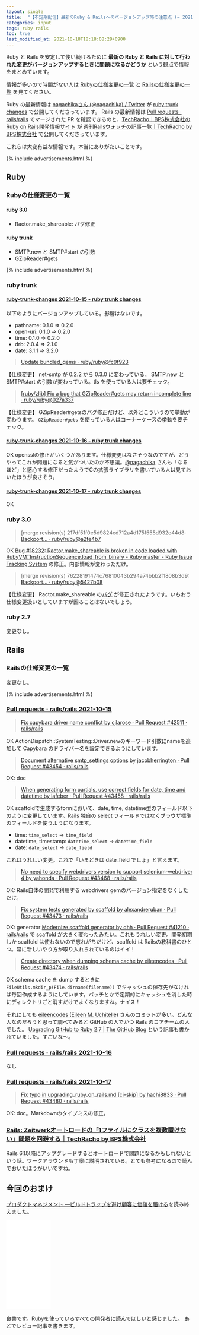 ```yaml
---
layout: single
title:  "【不定期配信】最新のRuby & Railsへのバージョンアップ時の注意点 (~ 2021-10-17)"
categories: input
tags: ruby rails
toc: true
last_modified_at: 2021-10-18T18:18:08:29+0900
---
```

Ruby と Rails を安定して使い続けるために **最新の Ruby と Rails に対して行われた変更がバージョンアップするときに問題になるかどうか** という観点で情報をまとめています。

情報が多いので時間がない人は [Rubyの仕様変更の一覧](#rubyの仕様変更の一覧) と [Railsの仕様変更の一覧](#railsの仕様変更の一覧) を見てください。

Ruby の最新情報は [nagachikaさん (@nagachika) / Twitter](https://twitter.com/nagachika) が [ruby trunk changes](https://ruby-trunk-changes.hatenablog.com/) で公開してくださっています。
Rails の最新情報は [Pull requests · rails/rails](https://github.com/rails/rails/pulls?q=is%3Apr+is%3Aclosed) でマージされた PR を確認できるのと、[TechRacho｜BPS株式会社のRuby on Rails開発情報サイト](https://techracho.bpsinc.jp/) が [週刊Railsウォッチの記事一覧｜TechRacho by BPS株式会社](https://techracho.bpsinc.jp/tag/%e9%80%b1%e5%88%8arails%e3%82%a6%e3%82%a9%e3%83%83%e3%83%81) で公開してくださっています。

これらは大変有益な情報です。本当にありがたいことです。

{% include advertisements.html %}

## Ruby

### Rubyの仕様変更の一覧

#### ruby 3.0

- Ractor.make_shareable: バグ修正

#### ruby trunk

- SMTP.new と SMTP#start の引数
- GZipReader#gets

{% include advertisements.html %}

### ruby trunk

#### [ruby-trunk-changes 2021-10-15 - ruby trunk changes](https://ruby-trunk-changes.hatenablog.com/entry/ruby_trunk_changes_20211015)

以下のようにバージョンアップしている。影響はないです。

- pathname: 0.1.0 => 0.2.0
- open-uri: 0.1.0 => 0.2.0
- time: 0.1.0 => 0.2.0
- drb: 2.0.4 => 2.1.0
- date: 3.1.1 => 3.2.0

> [Update bundled_gems · ruby/ruby@fc9f923](https://github.com/ruby/ruby/commit/fc9f9231cf6ce911df37256faf22e6e8e23cb988)

【仕様変更】
net-smtp が 0.2.2 から 0.3.0 に変わっている。
SMTP.new と SMTP#start の引数が変わっている。tls を使っている人は要チェック。

> [[ruby/zlib] Fix a bug that GZipReader#gets may return incomplete line · ruby/ruby@027a337](https://github.com/ruby/ruby/commit/027a3379d67922738d503511c2123989229f8d9b)

【仕様変更】
GZipReader#getsのバグ修正だけど、以外とこういうので挙動が変わります。 `GZipReader#gets` を使っている人はコーナーケースの挙動を要チェック。

#### [ruby-trunk-changes 2021-10-16 - ruby trunk changes](https://ruby-trunk-changes.hatenablog.com/entry/ruby_trunk_changes_20211016)

OK
opensslの修正がいくつかあります。仕様変更はなさそうなのですが、どうやってこれが問題になると気がついたのか不思議。[@nagachika](https://twitter.com/nagachika) さんも「なるほど」と感心する修正だったようでCの拡張ライブラリを書いている人は見ておいたほうが良さそう。

#### [ruby-trunk-changes 2021-10-17 - ruby trunk changes](https://ruby-trunk-changes.hatenablog.com/entry/ruby_trunk_changes_20211017)

OK

### ruby 3.0

> [merge revision(s) 217df51f0e5d9824ed712a4d175f555d932e44d8: [Backport… · ruby/ruby@a2fe4b7](https://github.com/ruby/ruby/commit/a2fe4b75e4b236ad15778c59ace63006ace53889)

OK
[Bug #18232: Ractor.make_shareable is broken in code loaded with RubyVM::InstructionSequence.load_from_binary - Ruby master - Ruby Issue Tracking System](https://bugs.ruby-lang.org/issues/18232) の修正。内部情報が変わっただけ。

> [merge revision(s) 76228191474c76810043b294a74bbb2f1808b3d9: [Backport… · ruby/ruby@5427b08](https://github.com/ruby/ruby/commit/5427b08381fb0d644ec69d5aa94234f90a4fbed1)

【仕様変更】
Ractor.make_shareable の[バグ](https://bugs.ruby-lang.org/issues/18023) が修正されたようです。いちおう仕様変更扱いとしていますが困ることはないでしょう。

### ruby 2.7

変更なし。

## Rails

### Railsの仕様変更の一覧

変更なし。

{% include advertisements.html %}

### [Pull requests · rails/rails 2021-10-15](https://github.com/rails/rails/pulls?q=is%3Apr+is%3Aclosed+merged%3A2021-10-15)

> [Fix capybara driver name conflict by cjlarose · Pull Request #42511 · rails/rails](https://github.com/rails/rails/pull/42511)

OK
ActionDispatch::SystemTesting::Driver.newのキーワード引数にnameを追加して Capybara のドライバー名を設定できるようにしています。

> [Document alternative smtp_settings options by jacobherrington · Pull Request #43454 · rails/rails](https://github.com/rails/rails/pull/43454)

OK: doc

> [When generating form partials, use correct fields for date, time and datetime by lafeber · Pull Request #43458 · rails/rails](https://github.com/rails/rails/pull/43458)

OK
scaffoldで生成するformにおいて、date, time, datetime型のフィールド以下のように変更しています。Rails 独自の select フィールドではなくブラウザ標準のフィールドを使うようになります。

- time: `time_select` → `time_field`
- datetime, timestamp: `datetime_select` → `datetime_field`
- date: `date_select` → `date_field`

これはうれしい変更。これで「いまどきは date_field でしょ」と言えます。

> [No need to specify webdrivers version to support selenium-webdriver 4 by yahonda · Pull Request #43468 · rails/rails](https://github.com/rails/rails/pull/43468)

OK: Rails自体の開発で利用する webdrivers gemのバージョン指定をなくしただけ。

> [Fix system tests generated by scaffold by alexandreruban · Pull Request #43473 · rails/rails](https://github.com/rails/rails/pull/43473)

OK: generator
[Modernize scaffold generator by dhh · Pull Request #41210 · rails/rails](https://github.com/rails/rails/pull/41210) で scaffold が大きく変わったみたい。これもうれしい変更。開発初期しか scaffold は使わないので忘れがちだけど、scaffold は Railsの教科書のひとつ。常に新しいやり方が取り入れられているのはイイ！

> [Create directory when dumping schema cache by eileencodes · Pull Request #43474 · rails/rails](https://github.com/rails/rails/pull/43474)

OK
schema cache を dump するときに `FileUtils.mkdir_p(File.dirname(filename))` でキャッシュの保存先がなければ毎回作成するようにしています。バッチとかで定期的にキャッシュを消した時にディレクトリごと消すだけでよくなりますね。ナイス！

それにしても [eileencodes (Eileen M. Uchitelle)](https://github.com/eileencodes) さんのコミットが多い。どんな人なのだろうと思って調べてみると GitHub の人でかつ Rails のコアチームの人でした。
[Upgrading GitHub to Ruby 2.7 | The GitHub Blog](https://github.blog/2020-08-25-upgrading-github-to-ruby-2-7/) という記事も書かれていました。すごいな〜。

### [Pull requests · rails/rails 2021-10-16](https://github.com/rails/rails/pulls?q=is%3Apr+is%3Aclosed+merged%3A2021-10-16)

なし

### [Pull requests · rails/rails 2021-10-17](https://github.com/rails/rails/pulls?q=is%3Apr+is%3Aclosed+merged%3A2021-10-17)

> [Fix typo in upgrading_ruby_on_rails.md [ci-skip] by hachi8833 · Pull Request #43480 · rails/rails](https://github.com/rails/rails/pull/43480)

OK: doc。Markdownのタイプミスの修正。

### [Rails: Zeitwerkオートロードの「1ファイルにクラスを複数置けない」問題を回避する｜TechRacho by BPS株式会社](https://techracho.bpsinc.jp/hachi8833/2021_10_15/111156)

Rails 6.1以降にアップグレードするとオートロードで問題になるかもしれないという話。ワークアラウンドも丁寧に説明されている。とても参考になるので読んでおいたほうがいいですね。

## 今回のおまけ

[プロダクトマネジメント ―ビルドトラップを避け顧客に価値を届ける](https://amzn.to/3jc5oj1)を読み終えました。
<iframe style="width:120px;height:240px;" marginwidth="0" marginheight="0" scrolling="no" frameborder="0" src="//rcm-fe.amazon-adsystem.com/e/cm?lt1=_blank&bc1=000000&IS2=1&bg1=FFFFFF&fc1=000000&lc1=0000FF&t=takaokouji-22&language=ja_JP&o=9&p=8&l=as4&m=amazon&f=ifr&ref=as_ss_li_til&asins=4873119251&linkId=9e14d3038b82ae3e3d7250a2de2da252"></iframe>

良書です。Rubyを使っているすべての開発者に読んでほしいと感じました。
あとでレビュー記事を書きます。
